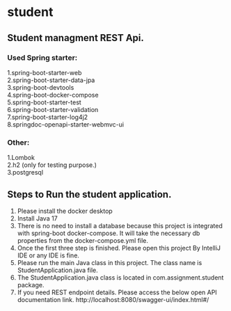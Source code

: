 # student

## Student managment REST Api.

### Used Spring starter:
1.spring-boot-starter-web<br>
2.spring-boot-starter-data-jpa<br>
3.spring-boot-devtools<br>
4.spring-boot-docker-compose<br>
5.spring-boot-starter-test<br>
6.spring-boot-starter-validation<br>
7.spring-boot-starter-log4j2<br>
8.springdoc-openapi-starter-webmvc-ui<br>

### Other:
1.Lombok<br>
2.h2 (only for testing purpose.)<br> 
3.postgresql<br>

## Steps to Run the student application.

1. Please install the docker desktop
2. Install Java 17
3. There is no need to install a database because this project
   is integrated with spring-boot docker-compose.
   It will take the necessary db properties from the docker-compose.yml file.
4. Once the first three step is finished. 
   Please open this project By IntelliJ IDE or any IDE is fine.
5. Please run the main Java class in this project. The class name is StudentApplication.java file.
6. The StudentApplication.java class is located in com.assignment.student package.
7. If you need REST endpoint details. Please access the below open API documentation link.
http://localhost:8080/swagger-ui/index.html#/